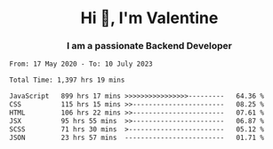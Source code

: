 <h1 align="center">Hi 👋, I'm Valentine</h1>
<h3 align="center">I am a passionate Backend Developer</h3>
<!--START_SECTION:waka-->

```txt
From: 17 May 2020 - To: 10 July 2023

Total Time: 1,397 hrs 19 mins

JavaScript   899 hrs 17 mins >>>>>>>>>>>>>>>>---------   64.36 %
CSS          115 hrs 15 mins >>-----------------------   08.25 %
HTML         106 hrs 22 mins >>-----------------------   07.61 %
JSX          95 hrs 55 mins  >>-----------------------   06.87 %
SCSS         71 hrs 30 mins  >------------------------   05.12 %
JSON         23 hrs 57 mins  -------------------------   01.71 %
```

<!--END_SECTION:waka-->
